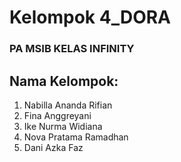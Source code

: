 # Kelompok 4_DORA
### PA MSIB KELAS INFINITY
## Nama Kelompok:
1. Nabilla Ananda Rifian
2. Fina Anggreyani
3. Ike Nurma Widiana
4. Nova Pratama Ramadhan
5. Dani Azka Faz
